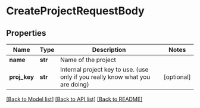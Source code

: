 # CreateProjectRequestBody

## Properties
Name | Type | Description | Notes
------------ | ------------- | ------------- | -------------
**name** | **str** | Name of the project | 
**proj_key** | **str** | Internal project key to use. (use only if you really know what you are doing) | [optional] 

[[Back to Model list]](../README.md#documentation-for-models) [[Back to API list]](../README.md#documentation-for-api-endpoints) [[Back to README]](../README.md)


